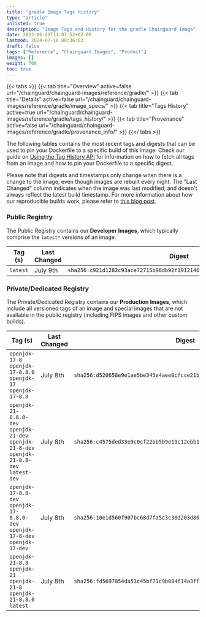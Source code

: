 ```yaml
---
title: "gradle Image Tags History"
type: "article"
unlisted: true
description: "Image Tags and History for the gradle Chainguard Image"
date: 2023-06-22T11:07:52+02:00
lastmod: 2024-07-10 00:36:03
draft: false
tags: ["Reference", "Chainguard Images", "Product"]
images: []
weight: 700
toc: true
---
```


{{< tabs >}}
{{< tab title="Overview" active=false url="/chainguard/chainguard-images/reference/gradle/" >}}
{{< tab title="Details" active=false url="/chainguard/chainguard-images/reference/gradle/image_specs/" >}}
{{< tab title="Tags History" active=true url="/chainguard/chainguard-images/reference/gradle/tags_history/" >}}
{{< tab title="Provenance" active=false url="/chainguard/chainguard-images/reference/gradle/provenance_info/" >}}
{{</ tabs >}}

The following tables contains the most recent tags and digests that can be used to pin your Dockerfile to a specific build of this image. Check our guide on [Using the Tag History API](/chainguard/chainguard-images/using-the-tag-history-api/) for information on how to fetch all tags from an image and how to pin your Dockerfile to a specific digest.

Please note that digests and timestamps only change when there is a change to the image, even though images are rebuilt every night. The "Last Changed" column indicates when the image was last modified, and doesn't always reflect the latest build timestamp. For more information about how our reproducible builds work, please refer to [this blog post](https://www.chainguard.dev/unchained/reproducing-chainguards-reproducible-image-builds).

### Public Registry
The Public Registry contains our **Developer Images**, which typically comprise the `latest*` versions of an image.

| Tag (s)   | Last Changed | Digest                                                                    |
|-----------|--------------|---------------------------------------------------------------------------|
|  `latest` | July 9th     | `sha256:c921d1282c93ace72715b98db92f1912146890da8cfed79fea3e55b466886ab7` |


### Private/Dedicated Registry
The Private/Dedicated Registry contains our **Production Images**, which include all versioned tags of an image and special images that are not available in the public registry (including FIPS images and other custom builds).

| Tag (s)                                                                                       | Last Changed | Digest                                                                    |
|-----------------------------------------------------------------------------------------------|--------------|---------------------------------------------------------------------------|
|  `openjdk-17-8` `openjdk-17-8.8.0` `openjdk-17` `openjdk-17-8.8`                              | July 8th     | `sha256:d520658e9e1ae5be345e4aee0cfcce21bcee67d2b1cbe6027858fdf4888efee7` |
|  `openjdk-21-8.8.0-dev` `openjdk-21-dev` `openjdk-21-8-dev` `openjdk-21-8.8-dev` `latest-dev` | July 8th     | `sha256:c4575ded33e9c0cf22bb5b9e19c12ebb10a366047a83d57d714f10eef1dc8fef` |
|  `openjdk-17-8.8-dev` `openjdk-17-8.8.0-dev` `openjdk-17-8-dev` `openjdk-17-dev`              | July 8th     | `sha256:10e1d560f907bc68d7fa5c3c30d203d86ed0a103f5289c67cf566ce5d91bd8e7` |
|  `openjdk-21-8.8` `openjdk-21` `openjdk-21-8` `openjdk-21-8.8.0` `latest`                     | July 8th     | `sha256:fd5697854da53c45bf73c9b084f14a3ffe1aa5df5db28e12f5a6873f1596f8b1` |


